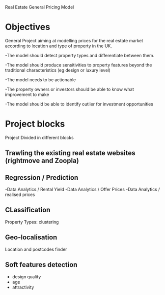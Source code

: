 Real Estate General Pricing Model

# Objectives
General Project aiming at modelling prices for the real estate market according to location and type of property in the UK.

-The model should detect property types and differentiate between them.

-The model should produce sensitivities to property features beyond the traditional characteristics (eg design or luxury level)

-The model needs to be actionable

-The property owners or investors should be able to know what improvement to make

-The model should be able to identify outlier for investment opportunities

# Project blocks

Project Divided in different blocks

## Trawling the existing real estate websites (rightmove and Zoopla)

## Regression / Prediction
-Data Analytics / Rental Yield
-Data Analytics / Offer Prices
-Data Analytics / realised prices

## CLassification
Property Types: clustering

## Geo-localisation
Location and postcodes finder

## Soft features detection
- design quality
- age
- attractivity

